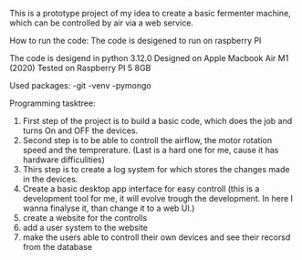 This is a prototype project of my idea to create a basic fermenter machine, which can be controlled by air via a web service.

How to run the code:
The code is desigened to run on raspberry PI

The code is desigend in python 3.12.0
Designed on Apple Macbook Air M1 (2020)
Tested on Raspberry PI 5 8GB

Used packages:
-git
-venv
-pymongo

Programming tasktree:
1. First step of the project is to build a basic code, which does the job and turns On and OFF the devices.
2. Second step is to be able to controll the airflow, the motor rotation speed and the temprerature. (Last is a hard one for me, cause it has hardware difficulities)
3. Thirs step is to create a log system for which stores the changes made in the devices.
4. Create a basic desktop app interface for easy controll (this is a development tool for me, it will evolve trough the development. In here I wanna finalyse it, than change it to a web UI.)
5. create a website for the controlls
6. add a user system to the website
7. make the users able to controll their own devices and see their recorsd from the database

